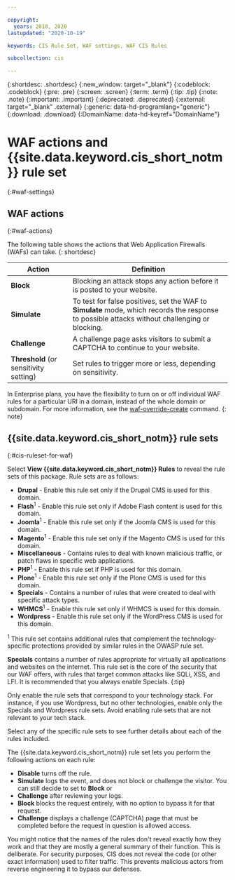 ```yaml
---

copyright:
  years: 2018, 2020
lastupdated: "2020-10-19"

keywords: CIS Rule Set, WAF settings, WAF CIS Rules

subcollection: cis

---
```


{:shortdesc: .shortdesc}
{:new_window: target="_blank"}
{:codeblock: .codeblock}
{:pre: .pre}
{:screen: .screen}
{:term: .term}
{:tip: .tip}
{:note: .note}
{:important: .important}
{:deprecated: .deprecated}
{:external: target="_blank" .external}
{:generic: data-hd-programlang="generic"}
{:download: .download}
{:DomainName: data-hd-keyref="DomainName"}


# WAF actions and {{site.data.keyword.cis_short_notm}} rule set
{:#waf-settings}

## WAF actions
{:#waf-actions}

The following table shows the actions that Web Application Firewalls (WAFs) can take.
{: shortdesc}

|Action| Definition|
|---|---|
|**Block** | Blocking an attack stops any action before it is posted to your website.|
|**Simulate** | To test for false positives, set the WAF to **Simulate** mode, which records the response to possible attacks without challenging or blocking.|
|**Challenge** | A challenge page asks visitors to submit a CAPTCHA to continue to your website.|
|**Threshold** (or sensitivity setting) | Set rules to trigger more or less, depending on sensitivity.|

In Enterprise plans, you have the flexibility to turn on or off individual WAF rules for a particular URI in a domain, instead of the whole domain or subdomain. For more information, see the [waf-override-create](/docs/cis-cli-plugin?topic=cis-cli-plugin-cis-cli#create-waf-override) command.
{: note}

## {{site.data.keyword.cis_short_notm}} rule sets
{:#cis-ruleset-for-waf}

Select **View {{site.data.keyword.cis_short_notm}} Rules** to reveal the rule sets of this package. Rule sets are as follows:
 
   * **Drupal** - Enable this rule set only if the Drupal CMS is used for this domain. 
   * **Flash**<sup>1</sup> - Enable this rule set only if Adobe Flash content is used for this domain.  
   * **Joomla**<sup>1</sup> - Enable this rule set only if the Joomla CMS is used for this domain.  
   * **Magento**<sup>1</sup> - Enable this rule set only if the Magento CMS is used for this domain. 
   * **Miscellaneous** - Contains rules to deal with known malicious traffic, or patch flaws in specific web applications.
   * **PHP**<sup>1</sup> - Enable this rule set if PHP is used for this domain.  
   * **Plone**<sup>1</sup> - Enable this rule set only if the Plone CMS is used for this domain.  
   * **Specials** - Contains a number of rules that were created to deal with specific attack types.
   * **WHMCS**<sup>1</sup> - Enable this rule set only if WHMCS is used for this domain.  
   * **Wordpress** - Enable this rule set only if the WordPress CMS is used for this domain. 
   
<sup>1</sup> This rule set contains additional rules that complement the technology-specific protections provided by similar rules in the OWASP rule set.
  
**Specials** contains a number of rules appropriate for virtually all applications and websites on the internet. This rule set is the core of the security that our WAF offers, with rules that target common attacks like SQLi, XSS, and LFI. It is recommended that you always enable Specials.
{:tip}

Only enable the rule sets that correspond to your technology stack. For instance, if you use Wordpress, but no other technologies, enable only the Specials and Wordpress rule sets. Avoid enabling rule sets that are not relevant to your tech stack.

Select any of the specific rule sets to see further details about each of the rules included.

The {{site.data.keyword.cis_short_notm}} rule set lets you perform the following actions on each rule:

   * **Disable** turns off the rule.
   * **Simulate** logs the event, and does not block or challenge the visitor. You can still decide to set to **Block** or        
   * **Challenge** after reviewing your logs.
   * **Block** blocks the request entirely, with no option to bypass it for that request.
   * **Challenge** displays a challenge (CAPTCHA) page that must be completed before the request in question is allowed access.

You might notice that the names of the rules don't reveal exactly how they work and that they are mostly a general summary of their function. This is deliberate. For security purposes, CIS does not reveal the code (or other exact information) used to filter traffic. This prevents malicious actors from reverse engineering it to bypass our defenses.


